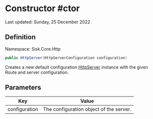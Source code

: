 # Constructor #ctor
Last updated: Sunday, 25 December 2022

## Definition
Namespace: Sisk.Core.Http

```csharp
public HttpServer(HttpServerConfiguration configuration)
```

Creates a new default configuration [HttpServer](/spec/Sisk/Core/Http/HttpServer) instance with the given Route and server configuration.

## Parameters

| Key | Value |
| --- | --- |
| configuration | The configuration object of the server. | 

